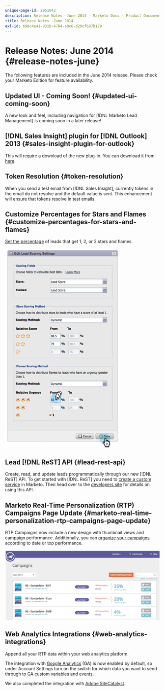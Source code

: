 ```yaml
---
unique-page-id: 2951042
description: Release Notes -June 2014 - Marketo Docs - Product Documentation
title: Release Notes -June 2014
exl-id: 690c4e41-831b-47b4-a0c6-d29cf607b179
---
```

# Release Notes: June 2014 {#release-notes-june}

The following features are included in the June 2014 release. Please check your Marketo Edition for feature availability.

## Updated UI - Coming Soon! {#updated-ui-coming-soon}

A new look and feel, including navigation for [!DNL Marketo Lead Management] is coming soon in a later release!

## [!DNL Sales Insight] plugin for [!DNL Outlook] 2013 {#sales-insight-plugin-for-outlook}

This will require a download of the new plug-in. You can download it from [here](/help/marketo/product-docs/marketo-sales-insight/msi-outlook-plugin/install-the-marketo-email-add-in-for-outlook-with-a-registration-code.md).

## Token Resolution {#token-resolution}

When you send a test email from [!DNL Sales Insight], currently tokens in the email do not resolve and the default value is sent. This enhancement will ensure that tokens resolve in test emails.

## Customize Percentages for Stars and Flames {#customize-percentages-for-stars-and-flames}

[Set the percentage](/help/marketo/product-docs/marketo-sales-insight/msi-for-salesforce/features/stars-and-flames/customize-stars-and-flames.md) of leads that get 1, 2, or 3 stars and flames.

![](assets/image2014-9-22-13-3a50-3a31.png)

## Lead [!DNL ReST] API {#lead-rest-api}

Create, read, and update leads programmatically through our new [!DNL ReST] API. To get started with [!DNL ReST] you need to [create a custom service](/help/marketo/product-docs/administration/additional-integrations/create-a-custom-service-for-use-with-rest-api.md) in Marketo. Then head over to the [developers site](https://developers.marketo.com/documentation/rest/) for details on using this API.

## Marketo Real-Time Personalization (RTP) Campaigns Page Update {#marketo-real-time-personalization-rtp-campaigns-page-update}

RTP Campaigns now include a new design with thumbnail views and campaign performance. Additionally, you can [organize your campaigns](/help/marketo/product-docs/web-personalization/working-with-web-campaigns/sort-web-campaigns-by-latest-or-top-performing.md) according to date or top performance.

![](assets/image2014-9-22-13-3a50-3a57.png)

## Web Analytics Integrations {#web-analytics-integrations}

Append all your RTP data within your web analytics platform.

The integration with [Google Analytics](/help/marketo/product-docs/web-personalization/reporting-for-web-personalization/web-analytics-integrations/integrate-rtp-with-google-analytics.md) (GA) is now enabled by default, so under Account Settings turn on the switch for which data you want to send through to GA custom variables and events.

We also completed the integration with [Adobe SiteCatalyst](/help/marketo/product-docs/web-personalization/reporting-for-web-personalization/web-analytics-integrations/integrate-with-adobe-analytics.md).
